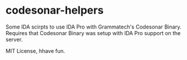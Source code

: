# codesonar-helpers

Some IDA scirpts to use IDA Pro with Grammatech's Codesonar Binary. Requires that Codesonar Binary was setup with IDA Pro support on the server.

MIT License, hhave fun.
